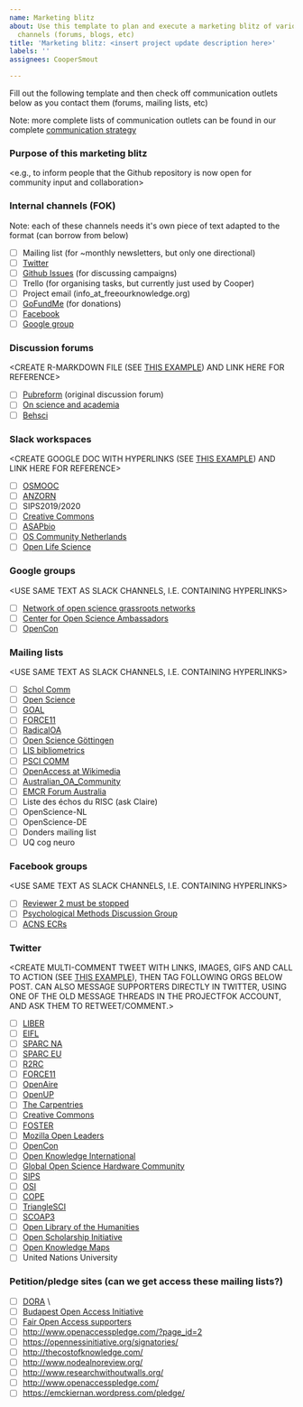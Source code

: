 ```yaml
---
name: Marketing blitz
about: Use this template to plan and execute a marketing blitz of various communication
  channels (forums, blogs, etc)
title: 'Marketing blitz: <insert project update description here>'
labels: ''
assignees: CooperSmout

---
```


Fill out the following template and then check off communication outlets below as you contact them (forums, mailing lists, etc)

Note: more complete lists of communication outlets can be found in our complete [communication strategy](https://github.com/FreeOurKnowledge/community/edit/master/marketing/Communication_Strategy.md)

### Purpose of this marketing blitz
<e.g., to inform people that the Github repository is now open for community input and collaboration>

### Internal channels (FOK)
Note: each of these channels needs it's own piece of text adapted to the format (can borrow from below)
- [ ] Mailing list (for ~monthly newsletters, but only one directional)
- [ ] [Twitter](https://twitter.com/projectfok)
- [ ] [Github Issues](https://github.com/FreeOurKnowledge/discussion/issues) (for discussing campaigns)
- [ ] Trello (for organising tasks, but currently just used by Cooper)
- [ ] Project email (info_at_freeourknowledge.org)
- [ ] [GoFundMe](https://gf.me/u/yw45tk) (for donations)
- [ ] [Facebook](https://www.facebook.com/projectFOK)
- [ ] [Google group](https://groups.google.com/g/free-our-knowledge-community)

### Discussion forums
<CREATE R-MARKDOWN FILE (SEE [THIS EXAMPLE](https://github.com/FreeOurKnowledge/community/blob/master/marketing/blitz1/discussion_forum)) AND LINK HERE FOR REFERENCE>
- [ ] [Pubreform](https://gitlab.com/publishing-reform/discussion/-/issues/78) (original discussion forum)
- [ ] [On science and academia](https://forum.igdore.org/t/project-free-our-knowledge-fixing-academia-with-collective-action/851)
- [ ] [Behsci](https://www.reddit.com/r/BehSciMeta/comments/hi0b1p/collective_campaigns_for_change_in_academia_a/?utm_source=share&utm_medium=web2x&context=3)

### Slack workspaces
<CREATE GOOGLE DOC WITH HYPERLINKS (SEE [THIS EXAMPLE](https://docs.google.com/document/d/1u-Ju5Nb32e9IGlZWeLNN5IIwA5_y-NUwV5fEeuC6Lug/edit?usp=sharing)) AND LINK HERE FOR REFERENCE>
- [ ] [OSMOOC](https://join.slack.com/t/openmooc-ers/shared_invite/zt-ed38jij8-ui8S_LUaCvN5Xmf4Ivtvrw)
- [ ] [ANZORN](https://app.slack.com/client/TECNVNQHK/C018L79MW9X/thread/C018L79MW9X-1599112813.000600)
- [ ] SIPS2019/2020
- [ ] [Creative Commons](https://join.slack.com/t/creativecommons/shared_invite/zt-folsvnur-tWDKEaWU9uR092Ov7wCN2w) 
- [ ] [ASAPbio](https://join.slack.com/t/asapbio-community/shared_invite/zt-h73a7as6-2jBdUbY9K4n0lV5AvSnNcQ)
- [ ] [OS Community Netherlands](https://join.slack.com/t/osc-netherlands/shared_invite/zt-heizl20n-lmG9rtRpY3Hvh7tTH7eSZg)
- [ ] [Open Life Science](https://join.slack.com/t/openlifesci/shared_invite/zt-dzbxqqh2-JzFwuyfojFcixaxZbcMx0Q)

### Google groups
<USE SAME TEXT AS SLACK CHANNELS, I.E. CONTAINING HYPERLINKS>
- [ ] [Network of open science grassroots networks](network-of-open-science-grassroots-networks@cos.io)
- [ ] [Center for Open Science Ambassadors](https://groups.google.com/a/cos.io/g/ambassadors)
- [ ] [OpenCon](https://groups.google.com/group/opencon-discussion-list) 

### Mailing lists
<USE SAME TEXT AS SLACK CHANNELS, I.E. CONTAINING HYPERLINKS>
- [ ] [Schol Comm](mailto:scholcomm@lists.ala.org) 
- [ ] [Open Science](mailto:open-science@lists.okfn.org) 
- [ ] [GOAL](http://mailman.ecs.soton.ac.uk/pipermail/goal/)
- [ ] [FORCE11](mailto:f11discussion@force11.org) 
- [ ] [RadicalOA](mailto:RADICALOPENACCESS@JISCMAIL.AC.UK) 
- [ ] [Open Science Göttingen](https://listserv.gwdg.de/mailman/listinfo/openscience) 
- [ ] [LIS bibliometrics](mailto:LIS-BIBLIOMETRICS@JISCMAIL.AC.UK)
- [ ] [PSCI COMM](https://www.jiscmail.ac.uk/cgi-bin/webadmin?A0=psci-com) 
- [ ] [OpenAccess at Wikimedia](https://lists.wikimedia.org/mailman/listinfo/openaccess)
- [ ] [Australian_OA_Community](australian_oa_community@mailman.anu.edu.au)
- [ ] [EMCR Forum Australia](EMCR@science.org.au)
- [ ] Liste des échos du RISC (ask Claire)
- [ ] OpenScience-NL 
- [ ] OpenScience-DE
- [ ] Donders mailing list
- [ ] UQ cog neuro

### Facebook groups
<USE SAME TEXT AS SLACK CHANNELS, I.E. CONTAINING HYPERLINKS>
- [ ] [Reviewer 2 must be stopped](https://www.facebook.com/groups/reviewer2/)
- [ ] [Psychological Methods Discussion Group](https://www.facebook.com/groups/853552931365745/)
- [ ] [ACNS ECRs](https://www.facebook.com/groups/acns.ecr.group/)

### Twitter
<CREATE MULTI-COMMENT TWEET WITH LINKS, IMAGES, GIFS AND CALL TO ACTION (SEE [THIS EXAMPLE](https://twitter.com/projectFOK/status/1301362270107131905?s=20)), THEN TAG FOLLOWING ORGS BELOW POST. CAN ALSO MESSAGE SUPPORTERS DIRECTLY IN TWITTER, USING ONE OF THE OLD MESSAGE THREADS IN THE PROJECTFOK ACCOUNT, AND ASK THEM TO RETWEET/COMMENT.>
- [ ] [LIBER](https://twitter.com/LIBEReurope)
- [ ] [EIFL](https://twitter.com/EIFLnet)
- [ ] [SPARC NA](https://twitter.com/sparc_na)
- [ ] [SPARC EU](https://twitter.com/sparc_eu)
- [ ] [R2RC](https://twitter.com/R2RC)
- [ ] [FORCE11](https://twitter.com/force11rescomm)
- [ ] [OpenAire](https://twitter.com/OpenAIRE_eu)
- [ ] [OpenUP](https://twitter.com/projectopenup)
- [ ] [The Carpentries](https://twitter.com/thecarpentries)
- [ ] [Creative Commons](https://twitter.com/creativecommons)
- [ ] [FOSTER](https://twitter.com/fosterscience)
- [ ] [Mozilla Open Leaders](https://twitter.com/mozopenleaders)
- [ ] [OpenCon](https://twitter.com/open_con)
- [ ] [Open Knowledge International](https://twitter.com/OKFN)
- [ ] [Global Open Science Hardware Community](https://twitter.com/GOSHCommunity)
- [ ] [SIPS](https://twitter.com/improvingpsych)
- [ ] [OSI](https://twitter.com/OSIUnited)
- [ ] [COPE](https://twitter.com/@C0PE)
- [ ] [TriangleSCI](https://twitter.com/TriangleSCI)
- [ ] [SCOAP3](https://scoap3.org/)
- [ ] [Open Library of the Humanities](https://www.openlibhums.org/)
- [ ] [Open Scholarship Initiative](https://twitter.com/osiunited)
- [ ] [Open Knowledge Maps](https://twitter.com/OK_Maps)
- [ ] United Nations University

### Petition/pledge sites (can we get access these mailing lists?)
- [ ] [DORA](https://sfdora.org/signers/) \
- [ ] [Budapest Open Access Initiative](https://www.budapestopenaccessinitiative.org/list_signatures) 
- [ ] [Fair Open Access supporters](https://gitlab.com/publishing-reform/discussion/blob/master/Fair%20Open%20Access/List%20of%20supporters%20of%20Fair%20Open%20Access.md)
- [ ] http://www.openaccesspledge.com/?page_id=2
- [ ] https://opennessinitiative.org/signatories/
- [ ] http://thecostofknowledge.com/
- [ ] http://www.nodealnoreview.org/
- [ ] http://www.researchwithoutwalls.org/
- [ ] http://www.openaccesspledge.com/
- [ ] https://emckiernan.wordpress.com/pledge/
